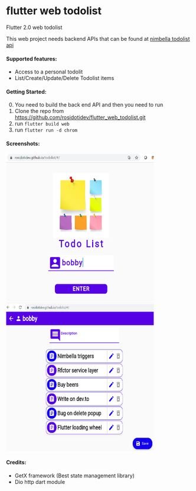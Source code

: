 # flutter web todolist
Flutter 2.0 web todolist

This web project needs backend APIs that can be found at [nimbella todolist api](https://github.com/rosidotidev/nimbella_todolist_api) <br/>

#### Supported features:
- Access to a personal todolit
- List/Create/Update/Delete Todolist items

#### Getting Started:

0. You need to build the back end API and then you need to run <br/>
1. Clone the repo from https://github.com/rosidotidev/flutter_web_todolist.git
2. run ```flutter build web ```
3. run ```flutter run -d chrom ```

#### Screenshots:

<img src="images/todolist_home.png" width="400" height="400"> <img src="images/todolist_crud.png" width="400" height="400"><br>

#### Credits:

- GetX framework (Best state management library)
- Dio http dart module
